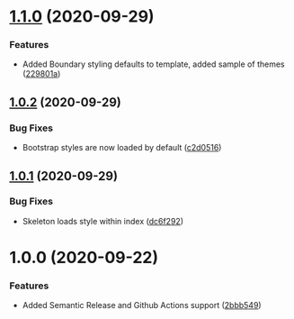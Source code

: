 # [1.1.0](https://github.com/BoundaryAlarm/react-typescript-app/compare/v1.0.2...v1.1.0) (2020-09-29)


### Features

* Added Boundary styling defaults to template, added sample of themes ([229801a](https://github.com/BoundaryAlarm/react-typescript-app/commit/229801ab4a921ca95cc10f3bdc8433bc2a28ab67))

## [1.0.2](https://github.com/BoundaryAlarm/react-typescript-app/compare/v1.0.1...v1.0.2) (2020-09-29)


### Bug Fixes

* Bootstrap styles are now loaded by default ([c2d0516](https://github.com/BoundaryAlarm/react-typescript-app/commit/c2d0516d4b885c082b9041e23995183ac84a209c))

## [1.0.1](https://github.com/BoundaryAlarm/react-typescript-app/compare/v1.0.0...v1.0.1) (2020-09-29)


### Bug Fixes

* Skeleton loads style within index ([dc6f292](https://github.com/BoundaryAlarm/react-typescript-app/commit/dc6f2924b682fda01ae16e2b34b7d2caa57b6ff7))

# 1.0.0 (2020-09-22)


### Features

* Added Semantic Release and Github Actions support ([2bbb549](https://github.com/BoundaryAlarm/react-typescript-app/commit/2bbb549716cbd518d7c7dc3e269ede778ff412b6))
